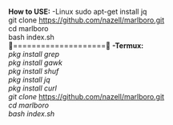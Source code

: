 <b>How to USE:</b>
-Linux
sudo apt-get install jq<br>
git clone https://github.com/nazell/marlboro.git<br>
cd marlboro<br>
bash index.sh<br>
👀====================👀
<b>-Termux:</b><br>
<i>pkg install grep<br>
pkg install gawk<br>
pkg install shuf<br>
pkg install jq<br>
pkg install curl</i><br>
<i>git clone</i> https://github.com/nazell/marlboro.git<br>
<i>cd marlboro<br>
bash index.sh</i><br>

